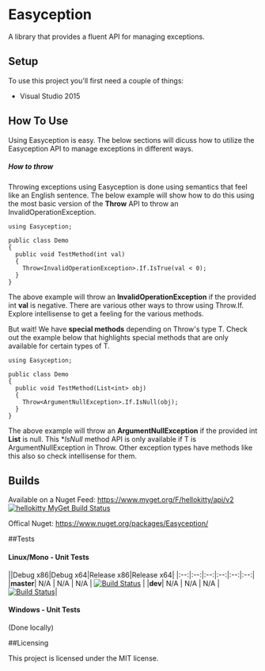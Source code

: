 # Easyception

A library that provides a fluent API for managing exceptions.

## Setup

To use this project you'll first need a couple of things:
  - Visual Studio 2015

## How To Use

Using Easyception is easy. The below sections will dicuss how to utilize the Easyception API to manage exceptions in different ways.

##### How to throw

Throwing exceptions using Easyception is done using semantics that feel like an English sentence. The below example will show how to do this using the most basic version of the **Throw<T>** API to throw an InvalidOperationException.

```
using Easyception;

public class Demo
{
  public void TestMethod(int val)
  {
    Throw<InvalidOperationException>.If.IsTrue(val < 0);
  }
}
```

The above example will throw an **InvalidOperationException** if the provided int **val** is negative. There are various other ways to throw using Throw<T>.If. Explore intellisense to get a feeling for the various methods.

But wait! We have **special methods** depending on Throw<T>'s type T. Check out the example below that highlights special methods that are only available for certain types of T.

```
using Easyception;

public class Demo
{
  public void TestMethod(List<int> obj)
  {
    Throw<ArgumentNullException>.If.IsNull(obj);
  }
}
```

The above example will throw an **ArgumentNullException** if the provided int **List<int>** is null. This **IsNull* method API is only available if T is ArgumentNullException in Throw<T>. Other exception types have methods like this also so check intellisense for them.

## Builds

Available on a Nuget Feed: https://www.myget.org/F/hellokitty/api/v2 [![hellokitty MyGet Build Status](https://www.myget.org/BuildSource/Badge/hellokitty?identifier=48dd3f2a-4278-4376-b211-65ca50a5db76)](https://www.myget.org/)

Offical Nuget: https://www.nuget.org/packages/Easyception/

##Tests

#### Linux/Mono - Unit Tests
||Debug x86|Debug x64|Release x86|Release x64|
|:--:|:--:|:--:|:--:|:--:|:--:|
|**master**| N/A | N/A | N/A | [![Build Status](https://travis-ci.org/HelloKitty/Easyception.svg?branch=master)](https://travis-ci.org/HelloKitty/Easyception) |
|**dev**| N/A | N/A | N/A | [![Build Status](https://travis-ci.org/HelloKitty/Easyception.svg?branch=dev)](https://travis-ci.org/HelloKitty/Easyception)|

#### Windows - Unit Tests

(Done locally)

##Licensing

This project is licensed under the MIT license.
